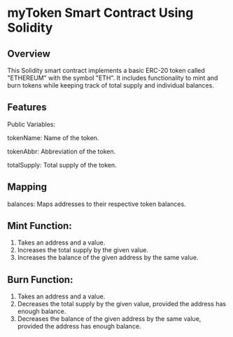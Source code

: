 # myToken Smart Contract Using Solidity

## Overview
This Solidity smart contract implements a basic ERC-20 token called "ETHEREUM" with the symbol "ETH". It includes functionality to mint and burn tokens while keeping track of total supply and individual balances.

## Features

Public Variables:

tokenName: Name of the token.

tokenAbbr: Abbreviation of the token.

totalSupply: Total supply of the token.

## Mapping

balances: Maps addresses to their respective token balances.

## Mint Function:
1. Takes an address and a value.
2. Increases the total supply by the given value.
3. Increases the balance of the given address by the same value.
   
## Burn Function:
1. Takes an address and a value.
2. Decreases the total supply by the given value, provided the address has enough balance.
3. Decreases the balance of the given address by the same value, provided the address has enough balance.
